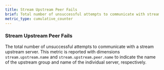 ```yaml
---
title: Stream Upstream Peer Fails
brief: Total number of unsuccessful attempts to communicate with stream upstream server
metric_type: cumulative_counter
---
```

### Stream Upstream Peer Fails
The total number of unsuccessful attempts to communicate with a stream upstream server. This metric is reported
with dimensions `stream.upstream.name` and `stream.upstream.peer.name` to indicate the name of the upstream group
and name of the individual server, respectively.
